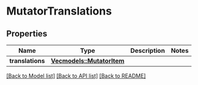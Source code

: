 # MutatorTranslations

## Properties

Name | Type | Description | Notes
------------ | ------------- | ------------- | -------------
**translations** | [**Vec<models::MutatorItem>**](MutatorItem.md) |  | 

[[Back to Model list]](../README.md#documentation-for-models) [[Back to API list]](../README.md#documentation-for-api-endpoints) [[Back to README]](../README.md)


